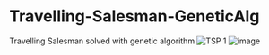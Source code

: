 # Travelling-Salesman-GeneticAlg

Travelling Salesman solved with genetic algorithm
![TSP 1](https://user-images.githubusercontent.com/23264877/137704916-0f1eecc0-0115-4d7c-88ad-cd5f3f9d25cb.png)
![image](https://user-images.githubusercontent.com/23264877/137704779-fa98a930-ca62-497f-921d-c54fc1a9a802.png)

